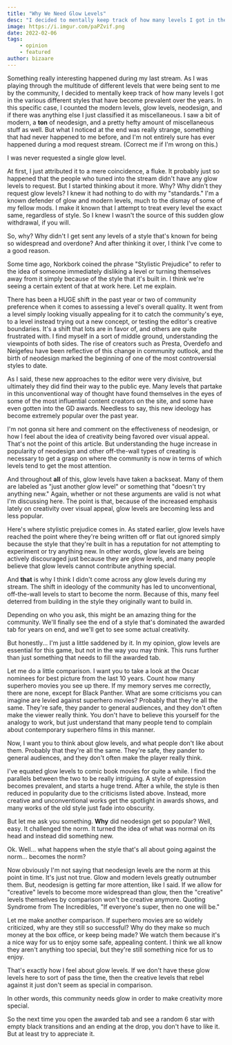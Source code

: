 ```yaml
---
title: "Why We Need Glow Levels"
desc: "I decided to mentally keep track of how many levels I got in the various different styles that have become prevalent over the years. I was never requested a single glow level."
image: https://i.imgur.com/paPZvif.png
date: 2022-02-06
tags:
    - opinion
    - featured
author: bizaare
---
```


Something really interesting happened during my last stream. As I was playing through the multitude of different levels that were being sent to me by the community, I decided to mentally keep track of how many levels I got in the various different styles that have become prevalent over the years. In this specific case, I counted the modern levels, glow levels, neodesign, and if there was anything else I just classified it as miscellaneous. I saw a bit of modern, a **ton** of neodesign, and a pretty hefty amount of miscellaneous stuff as well. But what I noticed at the end was really strange, something that had never happened to me before, and I'm not entirely sure has ever happened during a mod request stream. (Correct me if I'm wrong on this.)
 
I was never requested a single glow level.
 
At first, I just attributed it to a mere coincidence, a fluke. It probably just so happened that the people who tuned into the stream didn't have any glow levels to request. But I started thinking about it more. Why? Why didn't they request glow levels? I knew it had nothing to do with my "standards." I'm a known defender of glow and modern levels, much to the dismay of some of my fellow mods. I make it known that I attempt to treat every level the exact same, regardless of style. So I knew I wasn't the source of this sudden glow withdrawal, if you will. 
 
So, why? Why didn't I get sent any levels of a style that's known for being so widespread and overdone? And after thinking it over, I think I've come to a good reason.
 
Some time ago, Norkbork coined the phrase "Stylistic Prejudice" to refer to the idea of someone immediately disliking a level or turning themselves away from it simply because of the style that it's built in. I think we're seeing a certain extent of that at work here. Let me explain.
 
There has been a HUGE shift in the past year or two of community preference when it comes to assessing a level's overall quality. It went from a level simply looking visually appealing for it to catch the community's eye, to a level instead trying out a new concept, or testing the editor's creative boundaries. It's a shift that lots are in favor of, and others are quite frustrated with. I find myself in a sort of middle ground, understanding the viewpoints of both sides. The rise of creators such as Presta, Overdefo and Neigefeu have been reflective of this change in community outlook, and the birth of neodesign marked the beginning of one of the most controversial styles to date. 
 
As I said, these new approaches to the editor were very divisive, but ultimately they did find their way to the public eye. Many levels that partake in this unconventional way of thought have found themselves in the eyes of some of the most influential content creators on the site, and some have even gotten into the GD awards. Needless to say, this new ideology has become extremely popular over the past year. 
 
I'm not gonna sit here and comment on the effectiveness of neodesign, or how I feel about the idea of creativity being favored over visual appeal. That's not the point of this article. But understanding the huge increase in popularity of neodesign and other off-the-wall types of creating is necessary to get a grasp on where the community is now in terms of which levels tend to get the most attention.
 
And throughout **all** of this, glow levels have taken a backseat. Many of them are labeled as "just another glow level" or something that "doesn't try anything new." Again, whether or not these arguments are valid is not what I'm discussing here. The point is that, because of the increased emphasis lately on creativity over visual appeal, glow levels are becoming less and less popular.
 
Here's where stylistic prejudice comes in. As stated earlier, glow levels have reached the point where they're being written off or flat out ignored simply because the style that they're built in has a reputation for not attempting to experiment or try anything new. In other words, glow levels are being actively discouraged just because they are glow levels, and many people believe that glow levels cannot contribute anything special.
 
And **that** is why I think I didn't come across any glow levels during my stream. The shift in ideology of the community has led to unconventional, off-the-wall levels to start to become the norm. Because of this, many feel deterred from building in the style they originally want to build in.
 
Depending on who you ask, this might be an amazing thing for the community. We'll finally see the end of a style that's dominated the awarded tab for years on end, and we'll get to see some actual creativity.
 
But honestly... I'm just a little saddened by it. In my opinion, glow levels are essential for this game, but not in the way you may think. This runs further than just something that needs to fill the awarded tab.
 
Let me do a little comparison. I want you to take a look at the Oscar nominees for best picture from the last 10 years. Count how many superhero movies you see up there. If my memory serves me correctly, there are none, except for Black Panther. What are some criticisms you can imagine are levied against superhero movies? Probably that they're all the same. They're safe, they pander to general audiences, and they don't often make the viewer really think. You don't have to believe this yourself for the analogy to work, but just understand that many people tend to complain about contemporary superhero films in this manner.
 
Now, I want you to think about glow levels, and what people don't like about them. Probably that they're all the same. They're safe, they pander to general audiences, and they don't often make the player really think.
 
I've equated glow levels to comic book movies for quite a while. I find the parallels between the two to be really intriguing. A style of expression becomes prevalent, and starts a huge trend. After a while, the style is then reduced in popularity due to the criticisms listed above. Instead, more creative and unconventional works get the spotlight in awards shows, and many works of the old style just fade into obscurity.
 
But let me ask you something. **Why** did neodesign get so popular? Well, easy. It challenged the norm. It turned the idea of what was normal on its head and instead did something new.
 
Ok. Well... what happens when the style that's all about going against the norm... becomes the norm?
 
Now obviously I'm not saying that neodesign levels are the norm at this point in time. It's just not true. Glow and modern levels greatly outnumber them. But, neodesign is getting far more attention, like I said. If we allow for "creative" levels to become more widespread than glow, then the "creative" levels themselves by comparison won't be creative anymore. Quoting Syndrome from The Incredibles, "If everyone's super, then no one will be." 
 
Let me make another comparison. If superhero movies are so widely criticized, why are they still so successful? Why do they make so much money at the box office, or keep being made? We watch them because it's a nice way for us to enjoy some safe, appealing content. I think we all know they aren't anything too special, but they're still something nice for us to enjoy. 
 
That's exactly how I feel about glow levels. If we don't have these glow levels here to sort of pass the time, then the creative levels that rebel against it just don't seem as special in comparison. 
 
In other words, this community needs glow in order to make creativity more special.
 
So the next time you open the awarded tab and see a random 6 star with empty black transitions and an ending at the drop, you don't have to like it. But at least try to appreciate it.